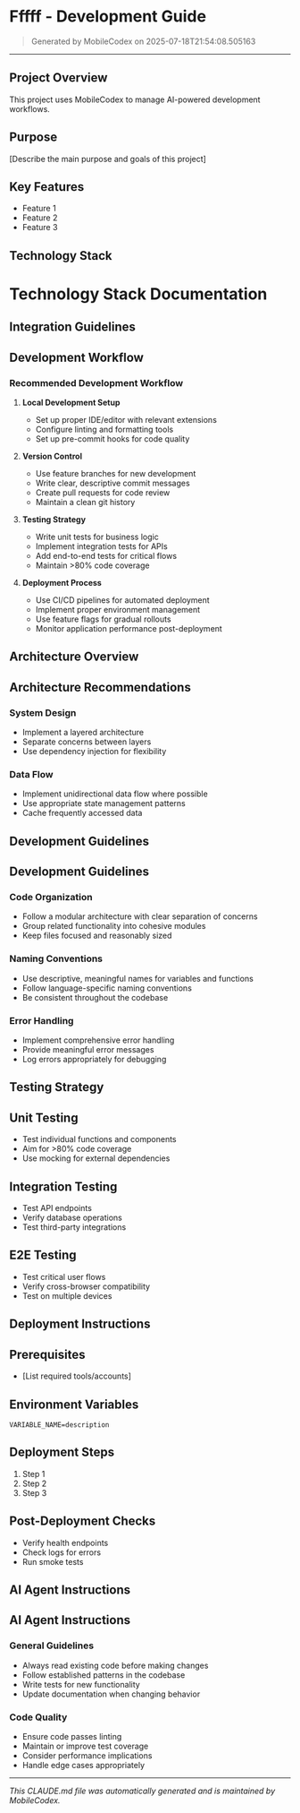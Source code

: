 # Fffff - Development Guide

> Generated by MobileCodex on 2025-07-18T21:54:08.505163

---

## Project Overview

This project uses MobileCodex to manage AI-powered development workflows.

## Purpose
[Describe the main purpose and goals of this project]

## Key Features
- Feature 1
- Feature 2
- Feature 3


## Technology Stack

# Technology Stack Documentation

## Integration Guidelines


## Development Workflow

### Recommended Development Workflow

1. **Local Development Setup**
   - Set up proper IDE/editor with relevant extensions
   - Configure linting and formatting tools
   - Set up pre-commit hooks for code quality

2. **Version Control**
   - Use feature branches for new development
   - Write clear, descriptive commit messages
   - Create pull requests for code review
   - Maintain a clean git history

3. **Testing Strategy**
   - Write unit tests for business logic
   - Implement integration tests for APIs
   - Add end-to-end tests for critical flows
   - Maintain >80% code coverage

4. **Deployment Process**
   - Use CI/CD pipelines for automated deployment
   - Implement proper environment management
   - Use feature flags for gradual rollouts
   - Monitor application performance post-deployment




## Architecture Overview

## Architecture Recommendations

### System Design
- Implement a layered architecture
- Separate concerns between layers
- Use dependency injection for flexibility

### Data Flow
- Implement unidirectional data flow where possible
- Use appropriate state management patterns
- Cache frequently accessed data



## Development Guidelines

## Development Guidelines

### Code Organization
- Follow a modular architecture with clear separation of concerns
- Group related functionality into cohesive modules
- Keep files focused and reasonably sized

### Naming Conventions
- Use descriptive, meaningful names for variables and functions
- Follow language-specific naming conventions
- Be consistent throughout the codebase

### Error Handling
- Implement comprehensive error handling
- Provide meaningful error messages
- Log errors appropriately for debugging



## Testing Strategy

## Unit Testing
- Test individual functions and components
- Aim for >80% code coverage
- Use mocking for external dependencies

## Integration Testing
- Test API endpoints
- Verify database operations
- Test third-party integrations

## E2E Testing
- Test critical user flows
- Verify cross-browser compatibility
- Test on multiple devices


## Deployment Instructions

## Prerequisites
- [List required tools/accounts]

## Environment Variables
```
VARIABLE_NAME=description
```

## Deployment Steps
1. Step 1
2. Step 2
3. Step 3

## Post-Deployment Checks
- Verify health endpoints
- Check logs for errors
- Run smoke tests


## AI Agent Instructions

## AI Agent Instructions

### General Guidelines
- Always read existing code before making changes
- Follow established patterns in the codebase
- Write tests for new functionality
- Update documentation when changing behavior

### Code Quality
- Ensure code passes linting
- Maintain or improve test coverage
- Consider performance implications
- Handle edge cases appropriately




---
*This CLAUDE.md file was automatically generated and is maintained by MobileCodex.*
